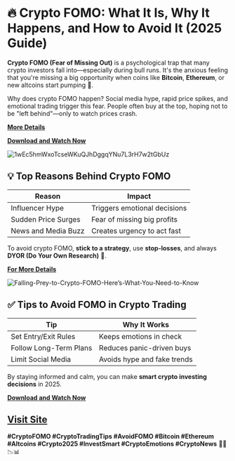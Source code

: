 # 🔥 Crypto FOMO: What It Is, Why It Happens, and How to Avoid It (2025 Guide)

**Crypto FOMO (Fear of Missing Out)** is a psychological trap that many crypto investors fall into—especially during bull runs. It's the anxious feeling that you're missing a big opportunity when coins like **Bitcoin**, **Ethereum**, or new altcoins start pumping 🚀.

Why does crypto FOMO happen? Social media hype, rapid price spikes, and emotional trading trigger this fear. People often buy at the top, hoping not to be "left behind"—only to watch prices crash.

[**More Details**](https://bitly.cx/Wzv00)

[**Download and Watch Now**](https://bitly.cx/9ku3E)

![1wEc5hmWxoTcseWKuQJhDggqYNu7L3rH7w2tGbUz](https://github.com/user-attachments/assets/c71d9018-067f-4bc5-a3a5-02149838c66b)

## 💡 Top Reasons Behind Crypto FOMO

| Reason              | Impact                          |
|---------------------|----------------------------------|
| Influencer Hype     | Triggers emotional decisions     |
| Sudden Price Surges | Fear of missing big profits      |
| News and Media Buzz | Creates urgency to act fast      |

To avoid crypto FOMO, **stick to a strategy**, use **stop-losses**, and always **DYOR (Do Your Own Research)** 🧠.

[**For More Details**](https://bitly.cx/YAxD)

![Falling-Prey-to-Crypto-FOMO-Here’s-What-You-Need-to-Know](https://github.com/user-attachments/assets/ae4793a3-2709-4a4f-b502-6375d7809606)

## ✅ Tips to Avoid FOMO in Crypto Trading

| Tip                    | Why It Works                  |
|------------------------|-------------------------------|
| Set Entry/Exit Rules   | Keeps emotions in check       |
| Follow Long-Term Plans | Reduces panic-driven buys     |
| Limit Social Media     | Avoids hype and fake trends   |

By staying informed and calm, you can make **smart crypto investing decisions** in 2025.

[**Download and Watch Now**](https://bitly.cx/gKaJP)

[Visit Site](https://bitly.cx/Z1tlo)
---

**#CryptoFOMO #CryptoTradingTips #AvoidFOMO #Bitcoin #Ethereum #Altcoins #Crypto2025 #InvestSmart #CryptoEmotions #CryptoNews** 🚀💸📉📊
